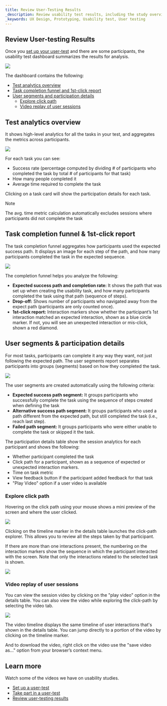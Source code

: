 ```yaml
---
title: Review User-Testing Results
_description: Review usability test results, including the study overview report, the task report, and the session recording viewer
_keywords: UX Design, Prototyping, Usability test, User testing
---
```



## Review User-testing Results

Once you [set up your user-test][topic-1] and there are some participants, the usability test dashboard summarizes the results for analysis.

<img class="responsive-img" src="../images/understanding_the_usability_test_report_1.png"/>

The dashboard contains the following:

*  [Test analytics overview][a-1]
*  [Task completion funnel and 1st-click report][a-2]
*  [User segments and participation details][a-3]
	*  [Explore click path][a-4]
	*  [Video replay of user sessions][a-5]

## Test analytics overview

It shows high-level analytics for all the tasks in your test, and aggregates the metrics across participants.

<img class="responsive-img" src="../images/understanding_the_usability_test_report_2.png"/>

For each task you can see:

* Success rate (percentage computed by dividing # of participants who completed the task by total # of participants for that task)
* How many people completed it
* Average time required to complete the task

Clicking on a task card will show the participation details for each task.

> [!Note]
> The avg. time metric calculation automatically excludes sessions where participants did not complete the task

##  Task completion funnel & 1st-click report

The task completion funnel aggregates how participants used the expected success path. It displays an image for each step of the path, and how many participants completed the task in the expected sequence. 

<img class="responsive-img" src="../images/understanding_the_usability_test_report_3.png"/>

The completion funnel helps you analyze the following: 

* **Expected success path and completion rate:** It shows the path that was set up when creating the usability task, and how many participants completed the task using that path (sequence of steps).
* **Drop-off:** Shows number of participants who navigated away from the expect path (participants are only counted once).
* **1st-click report:** Interaction markers show whether the participant’s 1st interaction matched an expected interaction, shown as a blue circle marker. If not, you will see an unexpected interaction or mis-click, shown a red diamond. 

## User segments & participation details

For most tasks, participants can complete it any way they want, not just following the expected path. The user segments report separates participants into groups (segments) based on how they completed the task.

<img class="responsive-img" src="../images/understanding_the_usability_test_report_4.png"/>

The user segments are created automatically using the following criteria:

* **Expected success path segment:** It groups participants who successfully complete the task using the sequence of steps created when defining the task
* **Alternative success path segment:** It groups participants who used a path different from the expected path, but still completed the task (i.e., reach last step).
* **Failed path segment:** It groups participants who were either unable to complete the task or skipped it the task.

The participation details table show the session analytics for each participant and shows the following:

* Whether participant completed the task
* Click path for a participant, shown as a sequence of expected or unexpected interaction markers.
* Time on task metric
* View feedback button if the participant added feedback for that task
* "Play Video" option if a user video is available


###  Explore click path

Hovering on the click path using your mouse shows a mini preview of the screen and where the user clicked.

<img class="responsive-img" src="../images/understanding_the_usability_test_report_5.png"/>

Clicking on the timeline marker in the details table launches the click-path explorer. This allows you to review all the steps taken by that participant. 

If there are more than one interactions present, the numbering on the interaction markers show the sequence in which the participant interacted with the screen. Note that only the interactions related to the selected task is shown.

<img class="responsive-img" src="../images/understanding_the_usability_test_report_6.png"/>

<br/>


### Video replay of user sessions

You can view the session video by clicking on the "play video" option in the details table. You can also view the video while exploring the click-path by selecting the video tab.

<img class="responsive-img" src="../images/understanding_the_usability_test_report_7.png"/>

The video timeline displays the same timeline of user interactions that's shown in the details table. You can jump directly to a portion of the video by clicking on the timeline marker. 

And to download the video, right click on the video use the "save video as..." option from your browser’s context menu.

## Learn more

Watch some of the videos we have on usability studies.

* [Set up a user-test](https://www.youtube.com/watch?v=_jCDjtxTLCo&list=PLZ4rRHIJepBs9bwRs1LZLV0ZVzlFKqwCw&index=2)
* [Take part in a user-test](https://www.youtube.com/watch?v=UK0vZTKCt8I&list=PLZ4rRHIJepBs9bwRs1LZLV0ZVzlFKqwCw&index=3)
* [Review user-testing results](https://www.youtube.com/watch?v=hdVHP01_c1I&list=PLZ4rRHIJepBs9bwRs1LZLV0ZVzlFKqwCw&index=4)


[1]: https://www.youtube.com/watch?v=vilyDL4fDT0
[2]: https://cloud.indigo.design/api/shares/qv6uzwx9jwu3/files/project/Money%20App.zip
[3]: https://cloud.indigo.design

[a-1]: #Test-analytics-overview
[a-2]: #Task-completion-funnel-and-1st-click-report
[a-3]: #User-segments-and-participation-details
[a-4]: #Explore-click-path
[a-5]: #Video-replay-of-user-sessions

[topic-1]: set-up-a-user-test.md
